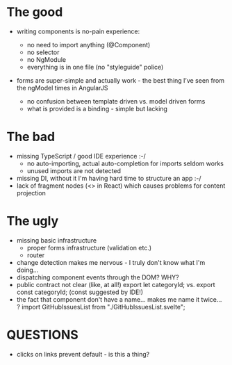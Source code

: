 # The good

* writing components is no-pain experience:
	- no need to import anything (@Component)
	- no selector
	- no NgModule 
	- everything is in one file (no "styleguide" police)

* forms are super-simple and actually work - the best thing I’ve seen from the ngModel times in AngularJS
	- no confusion between template driven vs. model driven forms
	- what is provided is a binding - simple but lacking 


# The bad

* missing TypeScript / good IDE experience :-/
	* no auto-importing, actual auto-completion for imports seldom works
	* unused imports are not detected
* missing DI, without it I'm having hard time to structure an app :-/
* lack of fragment nodes (<> in React) which causes problems for content projection

# The ugly

* missing basic infrastructure
	- proper forms infrastructure (validation etc.)
	- router
* change detection makes me nervous - I truly don't know what I'm doing... 
* dispatching component events through the DOM? WHY?
* public contract not clear (like, at all!)
	export let categoryId; vs. export const categoryId; (const suggested by IDE!)
* the fact that component don't have a name... makes me name it twice... ?
	  import GitHubIssuesList from "./GitHubIssuesList.svelte";



# QUESTIONS
- clicks on links prevent default - is this a thing? 	